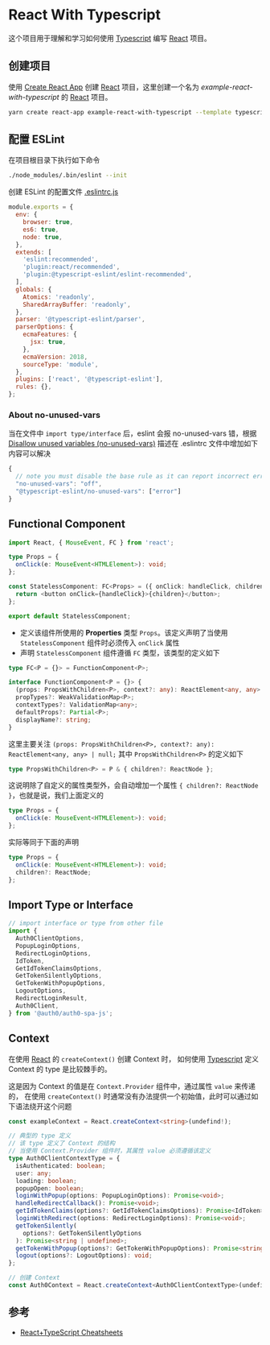 # React With Typescript

这个项目用于理解和学习如何使用 [Typescript] 编写 [React] 项目。

## 创建项目

使用 [Create React App] 创建 [React] 项目，这里创建一个名为
_example-react-with-typescript_ 的 [React] 项目。

```bash
yarn create react-app example-react-with-typescript --template typescript
```

## 配置 ESLint

在项目根目录下执行如下命令

```bash
./node_modules/.bin/eslint --init
```

创建 ESLint 的配置文件 <u>.eslintrc.js</u>

```javascript
module.exports = {
  env: {
    browser: true,
    es6: true,
    node: true,
  },
  extends: [
    'eslint:recommended',
    'plugin:react/recommended',
    'plugin:@typescript-eslint/eslint-recommended',
  ],
  globals: {
    Atomics: 'readonly',
    SharedArrayBuffer: 'readonly',
  },
  parser: '@typescript-eslint/parser',
  parserOptions: {
    ecmaFeatures: {
      jsx: true,
    },
    ecmaVersion: 2018,
    sourceType: 'module',
  },
  plugins: ['react', '@typescript-eslint'],
  rules: {},
};
```

### About no-unused-vars

当在文件中 `import type/interface` 后，eslint 会报 no-unused-vars 错，根据
[Disallow unused variables (no-unused-vars)](https://github.com/typescript-eslint/typescript-eslint/blob/master/packages/eslint-plugin/docs/rules/no-unused-vars.md)
描述在 .eslintrc 文件中增加如下内容可以解决

```javascript
{
  // note you must disable the base rule as it can report incorrect errors
  "no-unused-vars": "off",
  "@typescript-eslint/no-unused-vars": ["error"]
}
```

## Functional Component

```typescript
import React, { MouseEvent, FC } from 'react';

type Props = {
  onClick(e: MouseEvent<HTMLElement>): void;
};

const StatelessComponent: FC<Props> = ({ onClick: handleClick, children }) => {
  return <button onClick={handleClick}>{children}</button>;
};

export default StatelessComponent;
```

- 定义该组件所使用的 **Properties** 类型 `Props`。该定义声明了当使用
  `StatelessComponent` 组件时必须传入 `onClick` 属性
- 声明 `StatelessComponent` 组件遵循 `FC` 类型，该类型的定义如下

```typescript
type FC<P = {}> = FunctionComponent<P>;

interface FunctionComponent<P = {}> {
  (props: PropsWithChildren<P>, context?: any): ReactElement<any, any> | null;
  propTypes?: WeakValidationMap<P>;
  contextTypes?: ValidationMap<any>;
  defaultProps?: Partial<P>;
  displayName?: string;
}
```

这里主要关注 `(props: PropsWithChildren<P>, context?: any): ReactElement<any, any> | null;`
其中 `PropsWithChildren<P>` 的定义如下

```typescript
type PropsWithChildren<P> = P & { children?: ReactNode };
```

这说明除了自定义的属性类型外，会自动增加一个属性 `{ children?: ReactNode }`，也就是说，我们上面定义的

```typescript
type Props = {
  onClick(e: MouseEvent<HTMLElement>): void;
};
```

实际等同于下面的声明

```typescript
type Props = {
  onClick(e: MouseEvent<HTMLElement>): void;
  children?: ReactNode;
};
```

## Import Type or Interface

```typescript
// import interface or type from other file
import {
  Auth0ClientOptions,
  PopupLoginOptions,
  RedirectLoginOptions,
  IdToken,
  GetIdTokenClaimsOptions,
  GetTokenSilentlyOptions,
  GetTokenWithPopupOptions,
  LogoutOptions,
  RedirectLoginResult,
  Auth0Client,
} from '@auth0/auth0-spa-js';
```

## Context

在使用 [React] 的 `createContext()` 创建 Context 时，
如何使用 [Typescript] 定义 Context 的 type 是比较棘手的。

这是因为 Context 的值是在 `Context.Provider` 组件中，通过属性 `value` 来传递的，
在使用 `createContext()` 时通常没有办法提供一个初始值，此时可以通过如下语法绕开这个问题

```typescript
const exampleContext = React.createContext<string>(undefind!);
```

```typescript
// 典型的 type 定义
// 该 type 定义了 Context 的结构
// 当使用 Context.Provider 组件时，其属性 value 必须遵循该定义
type Auth0ClientContextType = {
  isAuthenticated: boolean;
  user: any;
  loading: boolean;
  popupOpen: boolean;
  loginWithPopup(options: PopupLoginOptions): Promise<void>;
  handleRedirectCallback(): Promise<void>;
  getIdTokenClaims(options?: GetIdTokenClaimsOptions): Promise<IdToken>;
  loginWithRedirect(options: RedirectLoginOptions): Promise<void>;
  getTokenSilently(
    options?: GetTokenSilentlyOptions
  ): Promise<string | undefined>;
  getTokenWithPopup(options?: GetTokenWithPopupOptions): Promise<string>;
  logout(options?: LogoutOptions): void;
};

// 创建 Context
const Auth0Context = React.createContext<Auth0ClientContextType>(undefind!)
```

## 参考

- [React+TypeScript Cheatsheets](https://github.com/typescript-cheatsheets/react-typescript-cheatsheet/blob/master/README.md#basic-cheatsheet-table-of-contents)

[react]: https://reactjs.org/
[typescript]: https://www.typescriptlang.org/
[create react app]: https://create-react-app.dev/
